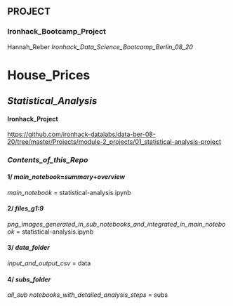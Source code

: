 
## __PROJECT__

### Ironhack_Bootcamp_Project 



Hannah_Reber
_Ironhack_Data_Science_Bootcamp_Berlin_08_20_




# House_Prices
## _Statistical_Analysis_


#### Ironhack_Project
https://github.com/ironhack-datalabs/data-ber-08-20/tree/master/Projects/module-2_projects/01_statistical-analysis-project



### _Contents_of_this_Repo_

#### 1/ _main_notebook_=_summary_+_overview_
 _main_notebook_ = statistical-analysis.ipynb

#### 2/ _files_g1:9_
 _png_images_generated_in_sub_notebooks_and_integrated_in_main_notebook_ = statistical-analysis.ipynb

#### 3/ _data_folder_
 _input_and_output_csv_ = data

#### 4/ _subs_folder_
 _all_sub notebooks_with_detailed_analysis_steps_ = subs
